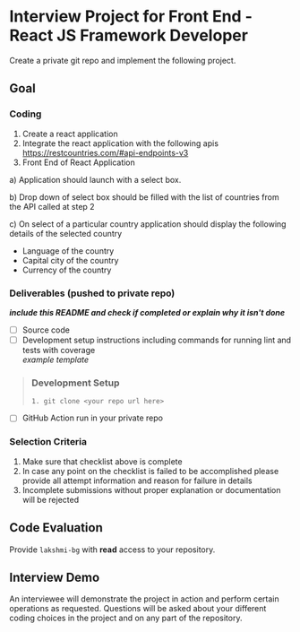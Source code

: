 # Interview Project for Front End - React JS Framework Developer

Create a private git repo and implement the following project.

## Goal
### Coding

1. Create a react application
2. Integrate the react application with the following apis
https://restcountries.com/#api-endpoints-v3
3. Front End of React Application

a) Application should launch with a select box. 

b) Drop down of select box should be filled with the list of countries from the API called at step 2

c) On select of a particular country application should display the following details of the selected country
   - Language of the country
   - Capital city of the country
   - Currency of the country
   
   
### Deliverables (pushed to private repo)
_**include this README and check if completed or explain why it isn't done**_
- [ ] Source code
- [ ] Development setup instructions including commands for running lint and tests with coverage
<br>_example template_
> ### Development Setup
> ```
> 1. git clone <your repo url here>

- [ ] GitHub Action run in your private repo
 
 ### Selection Criteria
1. Make sure that checklist above is complete
2. In case any point on the checklist is failed to be accomplished please provide all attempt information and reason for failure in details
3. Incomplete submissions without proper explanation or documentation will be rejected

## Code Evaluation
Provide `lakshmi-bg` with **read** access to your repository.

## Interview Demo
An interviewee will demonstrate the project in action and perform certain operations as requested. Questions will be asked about your different coding choices in the project and on any part of the repository.

